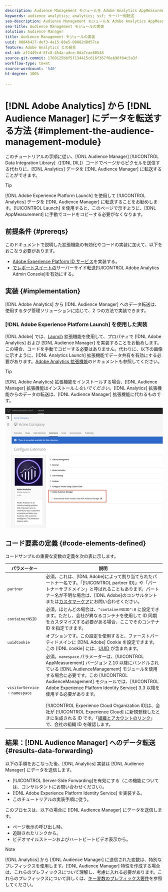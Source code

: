 ```yaml
---
description: Audience Management モジュールを Adobe Analytics AppMeasurement に追加すると、Audience Manager データ統合ライブラリ（DIL）コードでページからピクセルを送信するのではなく、Analytics データを Audience Manager に転送することができます。
keywords: audience analytics; analytics; ssf; サーバー側転送
seo-description: Audience Management モジュールを Adobe Analytics AppMeasurement に追加すると、Audience Manager データ統合ライブラリ（DIL）コードでページからピクセルを送信するのではなく、Analytics データを Audience Manager に転送することができます。
seo-title: Audience Management モジュールの実装
solution: Audience Manager
title: Audience Management モジュールの実装
uuid: 08846427-def3-4a15-88e5-08882d8d57ce
feature: Adobe Analytics との統合
exl-id: af2449cd-5fc8-454a-adce-0da7cae80548
source-git-commit: 1760125bbf5f134415c616f367f0eb96f04c5a3f
workflow-type: tm+mt
source-wordcount: '540'
ht-degree: 100%

---
```


# [!DNL Adobe Analytics] から [!DNL Audience Manager] にデータを転送する方法 {#implement-the-audience-management-module}

このチュートリアルの手順に従い、[!DNL Audience Manager] [!UICONTROL Data Integration Library]（[!DNL DIL]）コードでページからピクセルを送信する代わりに、[!DNL Analytics] データを [!DNL Audience Manager] に転送することができます。

>[!TIP]
>
>[!DNL Adobe Experience Platform Launch] を使用して [!UICONTROL Analytics] データを [!DNL Audience Manager] に転送することをお勧めします。[!UICONTROL Launch] を使用すると、このページで示すように、[!DNL AppMeasurement] に手動でコードをコピーする必要がなくなります。

## 前提条件 {#prereqs}

このドキュメントで説明した拡張機能の有効化やコードの実装に加えて、以下をおこなう必要があります。

* [Adobe Experience Platform ID サービス](https://docs.adobe.com/content/help/ja-JP/id-service/using/home.html)を実装する。
* [ でレポートスイートの](https://docs.adobe.com/help/ja-JP/analytics/admin/admin-tools/server-side-forwarding/ssf.html)サーバーサイド転送[!UICONTROL Adobe Analytics Admin Console]を有効にする。

## 実装 {#implementation}

[!DNL Adobe Analytics] から [!DNL Audience Manager] へのデータ転送は、使用するタグ管理ソリューションに応じて、2 つの方法で実装できます。

### [!DNL Adobe Experience Platform Launch] を使用した実装 

[!DNL Adobe] では、[Launch](https://docs.adobe.com/content/help/ja-JP/launch/using/overview.html) 拡張機能を使用して、プロパティで [!DNL Adobe Analytics] および [!DNL Audience Manager] を実装することをお勧めします。この場合、コードを手動でコピーする必要はありません。代わりに、以下の画像に示すように、[!DNL Analytics Launch] 拡張機能でデータ共有を有効にする必要があります。[Adobe Analytics 拡張機能](https://docs.adobe.com/content/help/ja-JP/launch/using/extensions-ref/adobe-extension/analytics-extension/overview.html#adobe-audience-manager)のドキュメントも参照してください。

>[!TIP]
>
>[!DNL Adobe Analytics] 拡張機能をインストールする場合、[!DNL Audience Manager] 拡張機能はインストール&#x200B;*しないでください*。[!DNL Analytics] 拡張機能からのデータの転送は、[!DNL Audience Manager] 拡張機能に代わるものです。

![Adobe Analytics 拡張機能から Audience Manager へのデータ転送を有効にする方法 ](/help/using/integration/assets/analytics-to-aam.png)

## コード要素の定義 {#code-elements-defined}

コードサンプルの重要な変数の定義を次の表に示します。

| パラメーター | 説明 |
|--- |--- |
| `partner` | 必須。これは、[!DNL Adobe]によって割り当てられたパートナー名です。「[!UICONTROL partner ID]」や「パートナーサブドメイン」と呼ばれることもあります。パートナー名が不明な場合は、[!DNL Adobe]のコンサルタントまたは[カスタマーケア](https://helpx.adobe.com/jp/marketing-cloud/contact-support.html)にお問い合わせください。 |
| `containerNSID` | 必須。ほとんどの場合は、`"containerNSID":0` に設定できます。ただし、会社が異なるコンテナを使用して ID 同期をカスタマイズする必要がある場合、ここでそのコンテナ ID を指定できます。 |
| `uuidCookie` | オプションです。この設定を使用すると、ファーストパーティドメインに [!DNL Adobe] Cookie を設定できます。この [!DNL cookie] には、[UUID](../../reference/ids-in-aam.md) が含まれます。 |
| `visitorService` - `namespace` | 必須。`namespace` パラメーターは、[!UICONTROL AppMeasurement] バージョン 2.10 以降にバンドルされている [!DNL AudienceManagement] モジュールを使用する場合に必要です。この [!UICONTROL AudienceManagement] モジュールでは、[!UICONTROL Adobe Experience Platform Identity Service] 3.3 以降を使用する必要があります。<br><br>[!UICONTROL Experience Cloud Organization ID]は、会社が [!UICONTROL Experience Cloud] に新規登録したときに生成される ID です。「[組織とアカウントのリンク](https://docs.adobe.com/content/help/ja-JP/core-services/interface/manage-users-and-products/organizations.html)」で、会社の組織 ID を確認します。 |

## 結果：[!DNL Audience Manager] へのデータ転送 {#results-data-forwarding}

以下の手順をおこなった後、[!DNL Analytics] 実装は [!DNL Audience Manager] にデータを送信します。

* [!UICONTROL Server-Side Forwarding]を有効にする（この機能については、コンサルタントにお問い合わせください）。
* [!DNL Adobe Experience Platform Identity Service] を実装する。
* このチュートリアルの実装手順に従う。

このプロセスは、以下の場合に [!DNL Audience Manager] にデータを送信します。

* ページ表示の呼び出し時。
* 追跡されたリンクから。
* ビデオマイルストーンおよびハートビートビデオ表示から。

>[!NOTE]
>
>[!DNL Analytics] から [!DNL Audience Manager] に送信された変数は、特別なプレフィックスを使用します。[!DNL Audience Manager] 特性を作成する場合は、これらのプレフィックスについて理解し、考慮に入れる必要があります。これらのプレフィックスについて詳しくは、[キー変数のプレフィックス要件](../../features/traits/trait-variable-prefixes.md)を参照してください。

